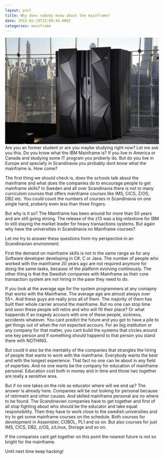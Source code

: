 ```yaml
---
layout: post
title: Why does nobody know about the mainframe?
date: 2015-02-19T22:09:44.000Z
categories: mainframe
---
```


<img src="/images/mainframe.jpg" class="fit image"> Are you an former student or are you maybe studying right now? Let me ask you this.
Do you know what the IBM Mainframe is? If you live in America or Canada and studying some IT program you proberly do. 
But do you live in Europe and specially in Scandinavia you probably dont know what the mainframe is. How come?

The first thing we should check is, does the schools talk about the mainframe and what does the companies do to
encourage people to get mainframe skills? In Sweden and all over Scandinavia there is not to many curriculom courses 
that offers mainframe courses like IMS, CICS, Z/OS, DB2 etc. You could count the numbers of courses in Scandinavia on one single hand, 
proberly even less than three fingers.

But why is it so? The Mainframe has been around for more than 50 years and are still going strong. The release of the z13 was a big milestone for IBM to 
still staying the market leader for heavy transactions systems. But again why have the universities in Scandinavia no Mainframe courses?

Let me try to answer these questions from my perspective in an Scandinavian environment.

First the demand on mainframe skills is not in the same range as for any Software developer developing in C#, C or Java. The number of people who
worked with the mainframe 20 years ago are not required anymore for doing the same tasks, because of the platform evolving continously. 
The other thing is that the Swedish companies with Mainframe as their core transaction system are not hiring in the pase they need to do.

If you look at the average age for the system programmers at any comapny that works with the Mainframe. The average age are almost always over 55+.
And these guys are really pros all of them. The majority of them has built their whole carrier around the mainframe. 
But no one can stop time and soon these people will retire and who will fill their place? Or what happends if an tragedy accours with one of 
these people, sickness, accidents whatever. You cant predict the future and you got to have a pile to get things out of when the not expected accours.
For an big institution or any company for that matter, you cant build the systems that circles around one key person and if something should happend
to that person you stand there with NOTHING.

But could it also be the mentality of the companies that strangles the hiring of people that wants to work with the mainframe. 
Everybody wants the best and with the longest experience. That fact no one can lie about in any field of experties. And no one wants be the company
for education of mainframe personal. Education cost both in money and in time and those two together are really a sensitive area. 

But if no one takes on the role as educator where will we end up? The answer is already here. Companies will be out looking for personal because of
retirment and other causes. And skilled mainframe personal are no where to be found. The Scandinavien companies have to get together and first of all 
stop fighting about who should be the educator and take equal responsibility. Then they have to work close to the swedish universities and try to 
get some mainframe courses on the schedule. Both courses for development in Assembler, COBOL, PL1 and so on. But also courses for just IMS, CICS, DB2, z/OS, z/Linux,
Storage and so on. 

If the companies cant get together on this point the nearest future is not so bright for the mainframe.

Until next time keep hacking!

